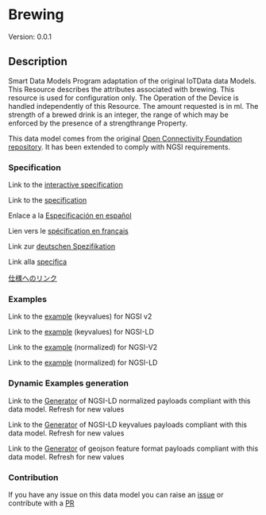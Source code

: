 # Brewing
Version: 0.0.1

## Description 

Smart Data Models Program adaptation of the original IoTData data Models. This Resource describes the attributes associated with brewing. This resource is used for configuration only. The Operation of the Device is handled independently of this Resource. The amount requested is in ml. The strength of a brewed drink is an integer, the range of which may be enforced by the presence of a strengthrange Property.

This data model comes from the original [Open Connectivity Foundation repository](https://github.com/openconnectivityfoundation/IoTDataModels). It has been extended to comply with NGSI requirements.
### Specification

Link to the [interactive specification](https://swagger.lab.fiware.org/?url=https://smart-data-models.github.io/dataModel.OCF/Brewing/swagger.yaml)

Link to the [specification](https://github.com/smart-data-models/dataModel.OCF/blob/master/Brewing/doc/spec.md)

Enlace a la [Especificación en español](https://github.com/smart-data-models/dataModel.OCF/blob/master/Brewing/doc/spec_ES.md)

Lien vers le [spécification en français](https://github.com/smart-data-models/dataModel.OCF/blob/master/Brewing/doc/spec_FR.md)

Link zur [deutschen Spezifikation](https://github.com/smart-data-models/dataModel.OCF/blob/master/Brewing/doc/spec_DE.md)

Link alla [specifica](https://github.com/smart-data-models/dataModel.OCF/blob/master/Brewing/doc/spec_IT.md)

[仕様へのリンク](https://github.com/smart-data-models/dataModel.OCF/blob/master/Brewing/doc/spec_JA.md)
### Examples

Link to the [example](https://smart-data-models.github.io/dataModel.OCF/Brewing/examples/example.json) (keyvalues) for NGSI v2

Link to the [example](https://smart-data-models.github.io/dataModel.OCF/Brewing/examples/example.jsonld) (keyvalues) for NGSI-LD

Link to the [example](https://smart-data-models.github.io/dataModel.OCF/Brewing/examples/example-normalized.json) (normalized) for NGSI-V2

Link to the [example](https://smart-data-models.github.io/dataModel.OCF/Brewing/examples/example-normalized.jsonld) (normalized) for NGSI-LD
### Dynamic Examples generation

Link to the [Generator](https://smartdatamodels.org/extra/ngsi-ld_generator.php?schemaUrl=https://raw.githubusercontent.com/smart-data-models/dataModel.OCF/master/Brewing/schema.json&email=info@smartdatamodels.org) of NGSI-LD normalized payloads compliant with this data model. Refresh for new values

Link to the [Generator](https://smartdatamodels.org/extra/ngsi-ld_generator_keyvalues.php?schemaUrl=https://raw.githubusercontent.com/smart-data-models/dataModel.OCF/master/Brewing/schema.json&email=info@smartdatamodels.org) of NGSI-LD keyvalues payloads compliant with this data model. Refresh for new values

Link to the [Generator](https://smartdatamodels.org/extra/geojson_features_generator.php?schemaUrl=https://raw.githubusercontent.com/smart-data-models/dataModel.OCF/master/Brewing/schema.json&email=info@smartdatamodels.org) of geojson feature format payloads compliant with this data model. Refresh for new values
### Contribution

 If you have any issue on this data model you can raise an [issue](https://github.com/smart-data-models/dataModel.OCF/issues)  or contribute with a [PR](https://github.com/smart-data-models/dataModel.OCF/pulls)